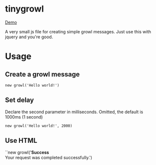 tinygrowl
=========

<a href="http://cdpn.io/AyDtJ">Demo</a>

A very small js file for creating simple growl messages.
Just use this with jquery and you're good.

Usage
=====

Create a growl message
----------------------

``new growl('Hello world!')``

Set delay
---------

Declare the second parameter in milliseconds. Omitted, the default is 1000ms (1 second)

``new growl('Hello world!', 2000)``

Use HTML
--------

``new growl('<strong>Success</strong><br />Your request was completed successfully.')
